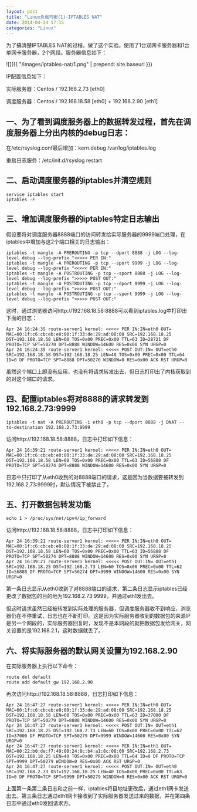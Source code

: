 ```yaml
---
layout: post
title: "Linux负载均衡(1)-IPTABLES NAT"
date: 2014-04-24 17:15
categories: "Linux"
---
```


为了搞清楚IPTABLES NAT的过程，做了这个实验。使用了1台双网卡服务器和1台单网卡服务器，2个网段。服务器信息如下：

![]({{ "/images/iptables-nat/1.png" | prepend: site.baseurl }})

IP配置信息如下：

实际服务器：Centos / 192.168.2.73 [eth0]

调度服务器：Centos / 192.168.18.58 [eth0]  + 192.168.2.90 [eth1]

一、为了看到调度服务器上的数据转发过程，首先在调度服务器上分出内核的debug日志：
-----------------------

在/etc/rsyslog.conf最后增加：kern.debug /var/log/iptables.log

重启日志服务：/etc/init.d/rsyslog restart

二、启动调度服务器的iptables并清空规则
------------------------

    service iptables start
    iptables -F

三、增加调度服务器的iptables特定日志输出
-------------------------

假设要将对调度服务器8888端口的访问转发给实际服务器的9999端口处理，在iptables中增加与这2个端口相关的日志输出：

    iptables -t mangle -A PREROUTING -p tcp --dport 8888 -j LOG --log-level debug --log-prefix "<<<<< PER IN:"
    iptables -t mangle -A PREROUTING -p tcp --sport 9999 -j LOG --log-level debug --log-prefix "<<<<< PER IN:"
    iptables -t mangle -A POSTROUTING -p tcp --sport 8888 -j LOG --log-level debug --log-prefix ">>>>> POST OUT:"
    iptables -t mangle -A POSTROUTING -p tcp --dport 9999 -j LOG --log-level debug --log-prefix ">>>>> POST OUT:"
    iptables -t mangle -A POSTROUTING -p tcp --sport 9999 -j LOG --log-level debug --log-prefix ">>>>> POST OUT:"

这时，通过浏览器访问http://192.168.18.58:8888可以看到iptables.log中打印出下面的日志：

    Apr 24 16:24:35 route-server1 kernel: <<<<< PER IN:IN=eth0 OUT= MAC=00:1f:c6:cb:eb:e0:00:1f:33:de:29:ad:08:00 SRC=192.168.18.25 DST=192.168.18.58 LEN=60 TOS=0x00 PREC=0x00 TTL=63 ID=28721 DF PROTO=TCP SPT=50270 DPT=8888 WINDOW=14600 RES=0x00 SYN URGP=0
    Apr 24 16:24:35 route-server1 kernel: <<<<< POST OUT:IN= OUT=eth0 SRC=192.168.18.58 DST=192.168.18.25 LEN=40 TOS=0x00 PREC=0x00 TTL=64 ID=0 DF PROTO=TCP SPT=8888 DPT=50270 WINDOW=0 RES=0x00 ACK RST URGP=0

虽然这个端口上即没有应用，也没有将请求转发出去，但日志打印出了内核获取到的对这个端口的请求。

四、配置iptables将对8888的请求转发到192.168.2.73:9999
-------------------------

    iptables -t nat -A PREROUTING -i eth0 -p tcp --dport 8888 -j DNAT --to-destination 192.168.2.73:9999

访问http://192.168.18.58:8888，日志中打印如下信息：

    Apr 24 16:39:21 route-server1 kernel: <<<<< PER IN:IN=eth0 OUT= MAC=00:1f:c6:cb:eb:e0:00:1f:33:de:29:ad:08:00 SRC=192.168.18.25 DST=192.168.18.58 LEN=60 TOS=0x00 PREC=0x00 TTL=63 ID=56888 DF PROTO=TCP SPT=50274 DPT=8888 WINDOW=14600 RES=0x00 SYN URGP=0

日志中只打印了从eth0收到的对8888端口的请求，这是因为当数据要被转发到192.168.2.73:9999时，默认情况下被禁止了。

五、打开数据包转发功能
-----------------------

    echo 1 > /proc/sys/net/ipv4/ip_forward

访问http://192.168.18.58:8888，日志中打印如下信息：

    Apr 24 16:39:21 route-server1 kernel: <<<<< PER IN:IN=eth0 OUT= MAC=00:1f:c6:cb:eb:e0:00:1f:33:de:29:ad:08:00 SRC=192.168.18.25 DST=192.168.18.58 LEN=60 TOS=0x00 PREC=0x00 TTL=63 ID=56888 DF PROTO=TCP SPT=50274 DPT=8888 WINDOW=14600 RES=0x00 SYN URGP=0
    Apr 24 16:39:21 route-server1 kernel: <<<<< POST OUT:IN= OUT=eth1 SRC=192.168.18.25 DST=192.168.2.73 LEN=60 TOS=0x00 PREC=0x00 TTL=62 ID=56888 DF PROTO=TCP SPT=50274 DPT=9999 WINDOW=14600 RES=0x00 SYN URGP=0

第一条日志显示从eth0收到了对8888端口的请求，第二条日志显示iptables已经更改了数据包的目的地为192.168.2.73:9999，并通过eth1发出去。

但这时请求虽然已经被转发到实际处理的服务器，但调度服务器收不到响应，浏览器仍在不停重试，日志也在不断打印。这是因为实际服务器收到的数据包的来源IP是另一个网段的，实际服务器回复时，发现不是本网段的就把数据包发给网关，网关设置的是192.168.2.1，这时数据就丢了。

六、将实际服务器的默认网关设置为192.168.2.90
------------------------

在实际服务器上执行以下命令：

    route del default
    route add default gw 192.168.2.90

再次访问http://192.168.18.58:8888，日志打印如下信息：

    Apr 24 16:47:27 route-server1 kernel: <<<<< PER IN:IN=eth0 OUT= MAC=00:1f:c6:cb:eb:e0:00:1f:33:de:29:ad:08:00 SRC=192.168.18.25 DST=192.168.18.58 LEN=60 TOS=0x00 PREC=0x00 TTL=63 ID=37000 DF PROTO=TCP SPT=50279 DPT=8888 WINDOW=14600 RES=0x00 SYN URGP=0
    Apr 24 16:47:27 route-server1 kernel: <<<<< POST OUT:IN= OUT=eth1 SRC=192.168.18.25 DST=192.168.2.73 LEN=60 TOS=0x00 PREC=0x00 TTL=62 ID=37000 DF PROTO=TCP SPT=50279 DPT=9999 WINDOW=14600 RES=0x00 SYN URGP=0
    Apr 24 16:47:27 route-server1 kernel: <<<<< PER IN:IN=eth1 OUT= MAC=00:22:b0:de:f7:49:00:24:8c:b4:a1:8c:08:00 SRC=192.168.2.73 DST=192.168.18.25 LEN=40 TOS=0x00 PREC=0x00 TTL=64 ID=0 DF PROTO=TCP SPT=9999 DPT=50279 WINDOW=0 RES=0x00 ACK RST URGP=0
    Apr 24 16:47:27 route-server1 kernel: <<<<< POST OUT:IN= OUT=eth0 SRC=192.168.2.73 DST=192.168.18.25 LEN=40 TOS=0x00 PREC=0x00 TTL=63 ID=0 DF PROTO=TCP SPT=9999 DPT=50279 WINDOW=0 RES=0x00 ACK RST URGP=0

上面第一条第二条日志和之前一样，iptables将目地址更改后，通过eth1网卡发送出去。第三条日志通过eth1网卡接收到了实际服务器发送过来的数据，并在第四条日志中通过eth0发回请求方。
